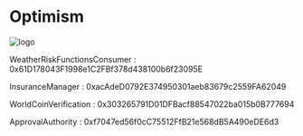 # Optimism 

![logo](https://github.com/user-attachments/assets/5d06a644-a94c-4fca-a96e-22c473b2c6e8)


WeatherRiskFunctionsConsumer : 0x61D178043F1998e1C2FBf378d438100b6f23095E

InsuranceManager : 0xacAdeD0792E374950301aeb83679c2559FA62049

WorldCoinVerification : 0x303265791D01DFBacf88547022ba015b0B777694

ApprovalAuthority : 0xf7047ed56f0cC75512FfB21e568dB5A490eDE6d3


